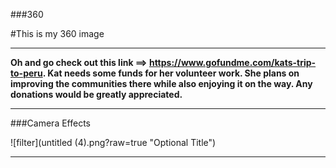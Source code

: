 ###360

#This is my 360 image
<script src="//360.vizor.io/scripts/embed.js" data-vizorurl="https://360.vizor.io/embed/v/vab7" ></script>

***

**Oh and go check out this link ==> <https://www.gofundme.com/kats-trip-to-peru>.
Kat needs some funds for her volunteer work. She plans on improving the communities there while also enjoying it on the way. Any donations would be greatly appreciated.** 

***

###Camera Effects

![filter](untitled (4).png?raw=true "Optional Title")

***

